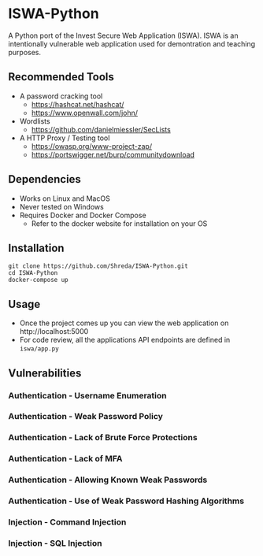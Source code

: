 # ISWA-Python

A Python port of the Invest Secure Web Application (ISWA). ISWA is an intentionally vulnerable web application used for demontration and teaching purposes.

## Recommended Tools

- A password cracking tool
    - https://hashcat.net/hashcat/
    - https://www.openwall.com/john/
- Wordlists
    - https://github.com/danielmiessler/SecLists
- A HTTP Proxy / Testing tool
    - https://owasp.org/www-project-zap/
    - https://portswigger.net/burp/communitydownload

## Dependencies

- Works on Linux and MacOS
- Never tested on Windows
- Requires Docker and Docker Compose
    - Refer to the docker website for installation on your OS

## Installation

```
git clone https://github.com/Shreda/ISWA-Python.git
cd ISWA-Python
docker-compose up
```

## Usage

- Once the project comes up you can view the web application on http://localhost:5000
- For code review, all the applications API endpoints are defined in `iswa/app.py`

## Vulnerabilities

### Authentication - Username Enumeration

### Authentication - Weak Password Policy

### Authentication - Lack of Brute Force Protections

### Authentication - Lack of MFA

### Authentication - Allowing Known Weak Passwords

### Authentication - Use of Weak Password Hashing Algorithms

### Injection - Command Injection

### Injection - SQL Injection

